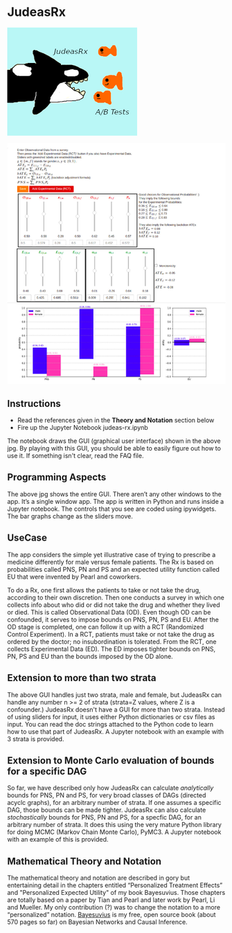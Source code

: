 # JudeasRx
![humorous](images/whale-eating-goldfish-judeasrx.jpg)

![JudeasRx screenshot](images/JudeasRx-screenshot.jpg)

## Instructions
* Read the references given in the **Theory and Notation** section below
* Fire up the Jupyter Notebook judeas-rx.ipynb

The notebook draws the GUI (graphical user interface) shown in the above 
jpg. By playing with 
this GUI, you should be able to easily figure out how to use it. If something 
isn't clear,
read the FAQ file.

## Programming Aspects

The above jpg shows the entire GUI. There aren’t 
any other windows to the app. It’s a single window app. The app is written
in Python and runs inside a Jupyter notebook. The controls that you see are 
coded using ipywidgets. The bar graphs change as the sliders move.


## UseCase 
The app considers the simple yet illustrative case of trying to prescribe a 
medicine differently for male versus female patients.  The Rx is based on 
probabilities called PNS, PN and PS and an expected utility function called EU 
that were invented by Pearl and coworkers.

To do a Rx, one first allows the patients to take or not take the drug, 
according to their own discretion. Then one conducts a survey in which one 
collects info about who did or did not take the drug and whether they lived 
or died. This is called Observational Data (OD). Even though OD can be 
confounded, it serves to impose bounds on PNS, PN, PS and EU. After the OD 
stage is completed, one can follow it up with a RCT (Randomized Control 
Experiment). In a RCT, patients must take or not take the drug as ordered 
by the doctor; no insubordination is tolerated. From the RCT, one collects 
Experimental Data (ED). The ED imposes tighter bounds on PNS, PN, PS and 
EU than the bounds imposed by the OD alone.

## Extension to more than two strata
The above GUI handles just two strata, male and female, but JudeasRx can 
handle any 
number n >= 2 of
strata (strata=Z values, where Z is a confounder.) JudeasRx doesn't have a 
GUI for more than two strata. Instead of using sliders for input, 
it uses either Python dictionaries or csv files as input. You can read the doc 
strings 
attached to the Python code to learn how to use that part of JudeasRx. A 
Jupyter notebook with an example with 3 strata is provided.
      
## Extension to Monte Carlo evaluation of bounds for a specific DAG

So far, we have described only how JudeasRx can calculate *analytically* 
bounds for 
PNS, PN and PS, for very broad classes of DAGs (directed acyclc graphs), 
for an arbitrary number of strata.
If 
one assumes a specific DAG, those bounds can be made tighter. JudeasRx can 
also calculate *stochastically* 
bounds for PNS, PN and PS, for a specfic DAG, for an arbitrary number of 
strata.
It does this using the very 
mature Python library 
for doing MCMC (Markov Chain Monte Carlo), PyMC3. A Jupyter notebook with 
an example of this is provided.

## Mathematical Theory and Notation 
The mathematical theory and notation are described in gory  but 
entertaining detail in the chapters entitled  “Personalized Treatment 
Effects” and "Personalized Expected Utility" of my book Bayesuvius. Those
chapters are totally based on a paper by 
Tian and Pearl and later work by Pearl, Li and Mueller. My only contribution
(?) 
was to change the notation to a 
more “personalized” notation. [Bayesuvius](https://qbnets.wordpress.com/2020/11/30/my-free-book-bayesuvius-on-bayesian-networks/) is my free, 
open source book (about 570 pages so far) on Bayesian Networks and Causal 
Inference.

